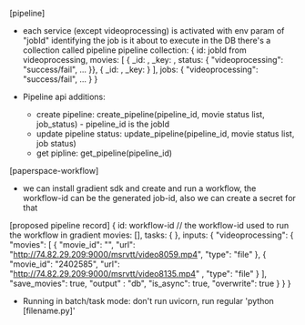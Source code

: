 [pipeline]
- each service (except videoprocessing) is activated with env param of "jobId"
  identifying the job is it about to execute
  in the DB there's a collection called pipeline
  pipeline collection:
  {
    id: jobId from videoprocessing,
    movies: [
        { _id: , _key: , status: { "videoprocessing": "success/fail", ... }},
        { _id: , _key: }
    ],
    jobs: {
        "videoprocessing": "success/fail",
        ...
    }
  }

- Pipeline api additions:
  - create pipeline: create_pipeline(pipeline_id, movie status list, job_status) - pipeline_id is the jobId
  - update pipeline status: update_pipeline(pipeline_id, movie status list, job status)
  - get pipline: get_pipeline(pipeline_id)

[paperspace-workflow]
- we can install gradient sdk and create and run a workflow, the workflow-id can be the generated
  job-id, also we can create a secret for that

[proposed pipeline record]
  {
    id: workflow-id // the workflow-id used to run the workflow in gradient
    movies: [],
    tasks: { },
    inputs: {
      "videoprocessing": {
        "movies": [
            { "movie_id": "", "url": "http://74.82.29.209:9000/msrvtt/video8059.mp4", "type": "file" },
            { "movie_id": "2402585", "url": "http://74.82.29.209:9000/msrvtt/video8135.mp4" , "type": "file" }
        ],
        "save_movies": true,
        "output" : "db",
        "is_async": true,
        "overwrite": true
      }
    }
  }
- Running in batch/task mode: don't run uvicorn, run regular 'python [filename.py]'
